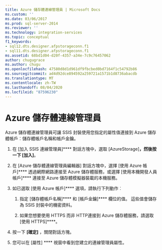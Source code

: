 ```yaml
---
title: Azure 儲存體連線管理員 | Microsoft Docs
ms.custom: ''
ms.date: 03/06/2017
ms.prod: sql-server-2014
ms.reviewer: ''
ms.technology: integration-services
ms.topic: conceptual
f1_keywords:
- sql12.dts.designer.afpstorageconn.f1
- sql11.dts.designer.afpstorageconn.f1
ms.assetid: 68bd1d04-d20f-4357-a34e-7c9c76457062
author: chugugrace
ms.author: chugu
ms.openlocfilehash: 47580d8d1d961df9fbcbed0bd7164f1c54792b86
ms.sourcegitcommit: ad4d92dce894592a259721a1571b1d8736abacdb
ms.translationtype: MT
ms.contentlocale: zh-TW
ms.lasthandoff: 08/04/2020
ms.locfileid: "87596230"
---
```

# <a name="azure-storage-connection-manager"></a>Azure 儲存體連線管理員
  Azure 儲存體連線管理員可讓 SSIS 封裝使用您指定的屬性值連接到 Azure 儲存體帳戶︰儲存體帳戶名稱和帳戶金鑰。  
  
1.  在 [加入 SSIS 連線管理員]**** 對話方塊中，選取 [AzureStorage]****，然後按一下 [加入]****。  
  
2.  在 [Azure 儲存體連線管理員編輯器] 對話方塊中，選擇 [使用 Azure 帳戶]**** 透過網際網路連接至 Azure 儲存體服務，或選擇 [使用本機開發人員帳戶]**** 連接至 Azure 儲存體模擬器裝載的本機服務。  
  
3.  如已選取 [使用 Azure 帳戶]**** 選項，請執行下列動作︰  
  
    1.  指定 [儲存體帳戶名稱]**** 和 [帳戶金鑰]**** 欄位的值。 這些值會儲存為 SSIS 封裝中的機密資料。  
  
    2.  如果您想要使用 HTTPS 而非 HTTP連接到 Azure 儲存體服務，請選取 [使用 HTTPS]****。  
  
4.  按一下 **[確定]** ，關閉對話方塊。  
  
5.  您可以在 [屬性] **** 視窗中看到您建立的連線管理員屬性。  
  
  
